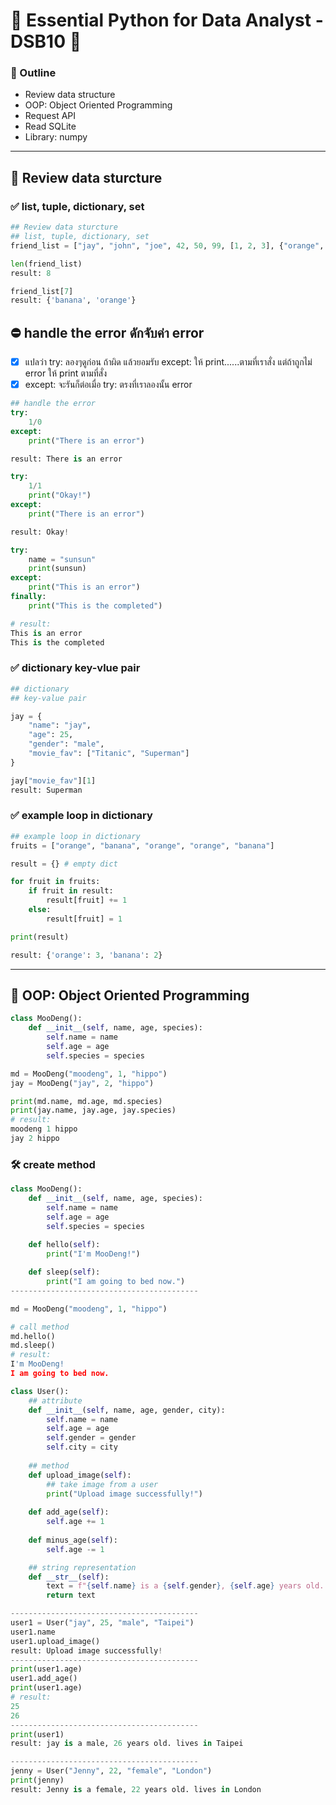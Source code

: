 # 🎄 Essential Python for Data Analyst - DSB10 🐣
### 📑 Outline
- Review data structure
- OOP: Object Oriented Programming
- Request API
- Read SQLite
- Library: numpy
---
## 🎄 Review data sturcture
### ✅ list, tuple, dictionary, set
```py
## Review data sturcture
## list, tuple, dictionary, set
friend_list = ["jay", "john", "joe", 42, 50, 99, [1, 2, 3], {"orange", "banana"}]

len(friend_list)
result: 8

friend_list[7]
result: {'banana', 'orange'}
```
## ⛔ handle the error ดักจับค่า error
- [x] แปลว่า try: ลองๆดูก่อน ถ้าผิด แล้วยอมรับ except: ให้ print......ตามที่เราสั่ง  แต่ถ้าถูกไม่ error ให้ print ตามที่สั่ง
- [x] except: จะรันก็ต่อเมื่อ try: ตรงที่เราลองนั้น error 
```py
## handle the error  
try:
    1/0
except:
    print("There is an error")

result: There is an error
```
```py
try:
    1/1
    print("Okay!")
except:
    print("There is an error")

result: Okay!
```
```py
try:
    name = "sunsun"
    print(sunsun)
except:
    print("This is an error")
finally:
    print("This is the completed")

# result:
This is an error
This is the completed
```
### ✅ dictionary key-vlue pair
```py
## dictionary 
## key-value pair

jay = {
    "name": "jay",
    "age": 25,
    "gender": "male",
    "movie_fav": ["Titanic", "Superman"]
}

jay["movie_fav"][1]
result: Superman
```
### ✅ example loop in dictionary
```py
## example loop in dictionary
fruits = ["orange", "banana", "orange", "orange", "banana"]

result = {} # empty dict

for fruit in fruits:
    if fruit in result:
        result[fruit] += 1
    else:
        result[fruit] = 1

print(result)

result: {'orange': 3, 'banana': 2}
```
---
## 🐣 OOP: Object Oriented Programming
```py
class MooDeng():
    def __init__(self, name, age, species):
        self.name = name
        self.age = age
        self.species = species

md = MooDeng("moodeng", 1, "hippo")
jay = MooDeng("jay", 2, "hippo")

print(md.name, md.age, md.species)
print(jay.name, jay.age, jay.species)
# result:
moodeng 1 hippo
jay 2 hippo
```
### 🛠 create method 
```py
class MooDeng():
    def __init__(self, name, age, species):
        self.name = name
        self.age = age
        self.species = species
    
    def hello(self):
        print("I'm MooDeng!")

    def sleep(self):
        print("I am going to bed now.")
------------------------------------------

md = MooDeng("moodeng", 1, "hippo")

# call method
md.hello()
md.sleep()
# result:
I'm MooDeng!
I am going to bed now.
```
```py
class User():
    ## attribute
    def __init__(self, name, age, gender, city):
        self.name = name
        self.age = age
        self.gender = gender
        self.city = city
    
    ## method
    def upload_image(self):
        ## take image from a user
        print("Upload image successfully!")
    
    def add_age(self):
        self.age += 1
    
    def minus_age(self):
        self.age -= 1 

    ## string representation 
    def __str__(self):
        text = f"{self.name} is a {self.gender}, {self.age} years old. lives in {self.city}"
        return text

------------------------------------------
user1 = User("jay", 25, "male", "Taipei")
user1.name
user1.upload_image()
result: Upload image successfully!
------------------------------------------
print(user1.age)
user1.add_age()
print(user1.age)
# result: 
25
26
------------------------------------------
print(user1)
result: jay is a male, 26 years old. lives in Taipei

------------------------------------------
jenny = User("Jenny", 22, "female", "London")
print(jenny)
result: Jenny is a female, 22 years old. lives in London
```
